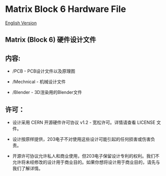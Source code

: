 # Matrix Block 6 Hardware File
[English Version](readme.md)

## Matrix (Block 6) 硬件设计文件

## 内容:
* /PCB - PCB设计文件以及原理图

* /Mechnical - 机械设计文件

* /Blender - 3D渲染用的Blender文件



## 许可：
* 设计采用 CERN 开源硬件许可协议 v1.2 - 宽松许可。详情请查看 LICENSE 文件。

* 设计按原样提供，203电子不对使用这些设计可能引起的任何损害或伤害负责。

* 开源许可协议允许私人和商业使用，但203电子保留设计专利的权利。我们不允许将未经修改的设计用于商业目的。如果你想将设计用于商业目的，请先与我们了解详情。
